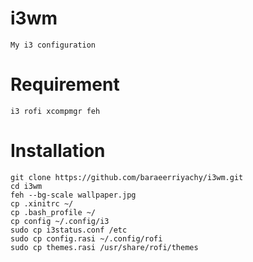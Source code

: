 # i3wm
```
My i3 configuration
```
# Requirement
```
i3 rofi xcompmgr feh
```

# Installation
```
git clone https://github.com/baraeerriyachy/i3wm.git
cd i3wm
feh --bg-scale wallpaper.jpg
cp .xinitrc ~/
cp .bash_profile ~/
cp config ~/.config/i3
sudo cp i3status.conf /etc
sudo cp config.rasi ~/.config/rofi
sudo cp themes.rasi /usr/share/rofi/themes
```
